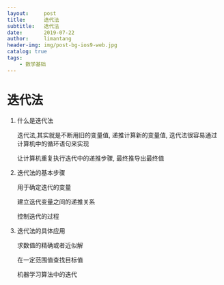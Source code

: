 ```yaml
---
layout:     post
title:      迭代法
subtitle:   迭代法
date:       2019-07-22
author:     limantang
header-img: img/post-bg-ios9-web.jpg
catalog: true
tags:
    - 数学基础
---
```


# 迭代法

1. 什么是迭代法

   迭代法,其实就是不断用旧的变量值, 递推计算新的变量值, 迭代法很容易通过计算机中的循环语句来实现

   让计算机重复执行迭代中的递推步骤, 最终推导出最终值

2. 迭代法的基本步骤

   用于确定迭代的变量

   建立迭代变量之间的递推关系

   控制迭代的过程

3. 迭代法的具体应用

   求数值的精确或者近似解

   在一定范围值查找目标值

   机器学习算法中的迭代